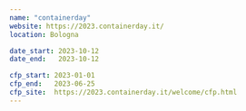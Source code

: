 ```yaml
---
name: "containerday"
website: https://2023.containerday.it/
location: Bologna

date_start: 2023-10-12
date_end:   2023-10-12

cfp_start: 2023-01-01
cfp_end:   2023-06-25
cfp_site:  https://2023.containerday.it/welcome/cfp.html
---
```

